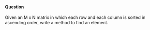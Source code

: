 #### Question

Given an M x N matrix in which each row and each column is sorted in ascending order, write a method to find an element.
